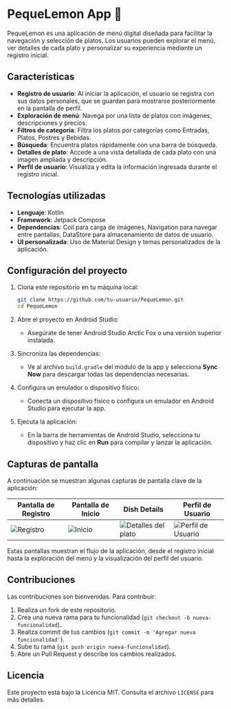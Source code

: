 # PequeLemon App 🍋

PequeLemon es una aplicación de menú digital diseñada para facilitar la navegación y selección de platos. Los usuarios pueden explorar el menú, ver detalles de cada plato y personalizar su experiencia mediante un registro inicial.

## Características

- **Registro de usuario**: Al iniciar la aplicación, el usuario se registra con sus datos personales, que se guardan para mostrarse posteriormente en la pantalla de perfil.
- **Exploración de menú**: Navega por una lista de platos con imágenes, descripciones y precios.
- **Filtros de categoría**: Filtra los platos por categorías como Entradas, Platos, Postres y Bebidas.
- **Búsqueda**: Encuentra platos rápidamente con una barra de búsqueda.
- **Detalles de plato**: Accede a una vista detallada de cada plato con una imagen ampliada y descripción.
- **Perfil de usuario**: Visualiza y edita la información ingresada durante el registro inicial.

## Tecnologías utilizadas

- **Lenguaje**: Kotlin
- **Framework**: Jetpack Compose
- **Dependencias**: Coil para carga de imágenes, Navigation para navegar entre pantallas, DataStore para almacenamiento de datos de usuario.
- **UI personalizada**: Uso de Material Design y temas personalizados de la aplicación.

## Configuración del proyecto

1. Clona este repositorio en tu máquina local:
   ```bash
   git clone https://github.com/tu-usuario/PequeLemon.git
   cd PequeLemon
   
2. Abre el proyecto en Android Studio:
   - Asegúrate de tener Android Studio Arctic Fox o una versión superior instalada.

3. Sincroniza las dependencias:
   - Ve al archivo `build.gradle` del módulo de la app y selecciona **Sync Now** para descargar todas las dependencias necesarias.

4. Configura un emulador o dispositivo físico:
   - Conecta un dispositivo físico o configura un emulador en Android Studio para ejecutar la app.

5. Ejecuta la aplicación:
   - En la barra de herramientas de Android Studio, selecciona tu dispositivo y haz clic en **Run** para compilar y lanzar la aplicación.

## Capturas de pantalla

A continuación se muestran algunas capturas de pantalla clave de la aplicación:

| Pantalla de Registro               | Pantalla de Inicio               | Dish Details                   | Perfil de Usuario                |
|------------------------------------|----------------------------------|--------------------------------|----------------------------------|
| ![Registro](/register.png) | ![Inicio](/home.png) | ![Detalles del plato](/dishDetails.png) | ![Perfil de Usuario](/profile.png) |

Estas pantallas muestran el flujo de la aplicación, desde el registro inicial hasta la exploración del menú y la visualización del perfil del usuario.

## Contribuciones

Las contribuciones son bienvenidas. Para contribuir:

1. Realiza un fork de este repositorio.
2. Crea una nueva rama para tu funcionalidad (`git checkout -b nueva-funcionalidad`).
3. Realiza commit de tus cambios (`git commit -m 'Agregar nueva funcionalidad'`).
4. Sube tu rama (`git push origin nueva-funcionalidad`).
5. Abre un Pull Request y describe los cambios realizados.

## Licencia

Este proyecto está bajo la Licencia MIT. Consulta el archivo `LICENSE` para más detalles.

